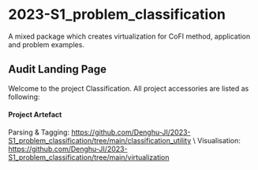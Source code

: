 # 2023-S1_problem_classification
A mixed package which creates virtualization for CoFI method, application and problem examples. 
## Audit Landing Page
Welcome to the project Classification. All project accessories are listed as following:
#### Project Artefact
Parsing & Tagging: https://github.com/Denghu-JI/2023-S1_problem_classification/tree/main/classification_utility \\
Visualisation: https://github.com/Denghu-JI/2023-S1_problem_classification/tree/main/virtualization
